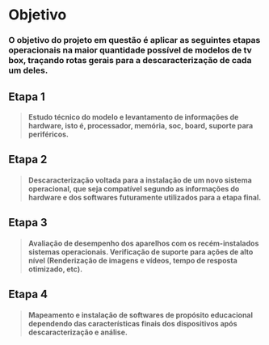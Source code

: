 # Objetivo

### O objetivo do projeto em questão é aplicar as seguintes etapas operacionais na maior quantidade possível de modelos de tv box, traçando rotas gerais para a descaracterização de cada um deles.

## Etapa 1
>#### Estudo técnico do modelo e levantamento de informações de hardware, isto é, processador, memória, soc, board, suporte para periféricos.

## Etapa 2
>#### Descaracterização voltada para a instalação de um novo sistema operacional, que seja compatível segundo as informações do hardware e dos softwares futuramente utilizados para a etapa final.

## Etapa 3
>#### Avaliação de desempenho dos aparelhos com os recém-instalados sistemas operacionais. Verificação de suporte para ações de alto nível (Renderização de imagens e vídeos, tempo de resposta otimizado, etc).

## Etapa 4
>#### Mapeamento e instalação de softwares de propósito educacional dependendo das características finais dos dispositivos após descaracterização e análise.

